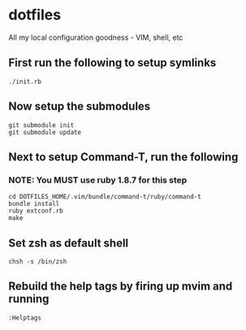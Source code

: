 dotfiles
========

All my local configuration goodness - VIM, shell, etc

## First run the following to setup symlinks

```
./init.rb
```

## Now setup the submodules
```
git submodule init
git submodule update
```

## Next to setup Command-T, run the following
### NOTE: You MUST use ruby 1.8.7 for this step
```
cd DOTFILES_HOME/.vim/bundle/command-t/ruby/command-t
bundle install
ruby extconf.rb
make
```

## Set zsh as default shell
```
chsh -s /bin/zsh
```

## Rebuild the help tags by firing up mvim and running
```
:Helptags
```

